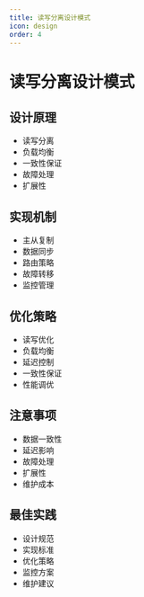 ```yaml
---
title: 读写分离设计模式
icon: design
order: 4
---
```


# 读写分离设计模式

## 设计原理
- 读写分离
- 负载均衡
- 一致性保证
- 故障处理
- 扩展性

## 实现机制
- 主从复制
- 数据同步
- 路由策略
- 故障转移
- 监控管理

## 优化策略
- 读写优化
- 负载均衡
- 延迟控制
- 一致性保证
- 性能调优

## 注意事项
- 数据一致性
- 延迟影响
- 故障处理
- 扩展性
- 维护成本

## 最佳实践
- 设计规范
- 实现标准
- 优化策略
- 监控方案
- 维护建议
